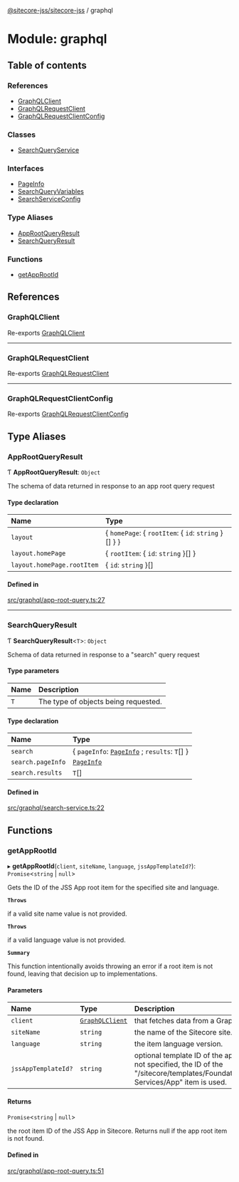 [@sitecore-jss/sitecore-jss](../README.md) / graphql

# Module: graphql

## Table of contents

### References

- [GraphQLClient](graphql.md#graphqlclient)
- [GraphQLRequestClient](graphql.md#graphqlrequestclient)
- [GraphQLRequestClientConfig](graphql.md#graphqlrequestclientconfig)

### Classes

- [SearchQueryService](../classes/graphql.SearchQueryService.md)

### Interfaces

- [PageInfo](../interfaces/graphql.PageInfo.md)
- [SearchQueryVariables](../interfaces/graphql.SearchQueryVariables.md)
- [SearchServiceConfig](../interfaces/graphql.SearchServiceConfig.md)

### Type Aliases

- [AppRootQueryResult](graphql.md#approotqueryresult)
- [SearchQueryResult](graphql.md#searchqueryresult)

### Functions

- [getAppRootId](graphql.md#getapprootid)

## References

### GraphQLClient

Re-exports [GraphQLClient](../interfaces/index.GraphQLClient.md)

___

### GraphQLRequestClient

Re-exports [GraphQLRequestClient](../classes/index.GraphQLRequestClient.md)

___

### GraphQLRequestClientConfig

Re-exports [GraphQLRequestClientConfig](index.md#graphqlrequestclientconfig)

## Type Aliases

### AppRootQueryResult

Ƭ **AppRootQueryResult**: `Object`

The schema of data returned in response to an app root query request

#### Type declaration

| Name | Type |
| :------ | :------ |
| `layout` | { `homePage`: { `rootItem`: { `id`: `string`  }[]  }  } |
| `layout.homePage` | { `rootItem`: { `id`: `string`  }[]  } |
| `layout.homePage.rootItem` | { `id`: `string`  }[] |

#### Defined in

[src/graphql/app-root-query.ts:27](https://github.com/Sitecore/jss/blob/0917729be/packages/sitecore-jss/src/graphql/app-root-query.ts#L27)

___

### SearchQueryResult

Ƭ **SearchQueryResult**<`T`\>: `Object`

Schema of data returned in response to a "search" query request

#### Type parameters

| Name | Description |
| :------ | :------ |
| `T` | The type of objects being requested. |

#### Type declaration

| Name | Type |
| :------ | :------ |
| `search` | { `pageInfo`: [`PageInfo`](../interfaces/graphql.PageInfo.md) ; `results`: `T`[]  } |
| `search.pageInfo` | [`PageInfo`](../interfaces/graphql.PageInfo.md) |
| `search.results` | `T`[] |

#### Defined in

[src/graphql/search-service.ts:22](https://github.com/Sitecore/jss/blob/0917729be/packages/sitecore-jss/src/graphql/search-service.ts#L22)

## Functions

### getAppRootId

▸ **getAppRootId**(`client`, `siteName`, `language`, `jssAppTemplateId?`): `Promise`<`string` \| ``null``\>

Gets the ID of the JSS App root item for the specified site and language.

**`Throws`**

if a valid site name value is not provided.

**`Throws`**

if a valid language value is not provided.

**`Summary`**

This function intentionally avoids throwing an error if a root item is not found,
leaving that decision up to implementations.

#### Parameters

| Name | Type | Description |
| :------ | :------ | :------ |
| `client` | [`GraphQLClient`](../interfaces/index.GraphQLClient.md) | that fetches data from a GraphQL endpoint. |
| `siteName` | `string` | the name of the Sitecore site. |
| `language` | `string` | the item language version. |
| `jssAppTemplateId?` | `string` | optional template ID of the app root item. If not specified, the ID of the "/sitecore/templates/Foundation/JavaScript Services/App" item is used. |

#### Returns

`Promise`<`string` \| ``null``\>

the root item ID of the JSS App in Sitecore. Returns null if the app root item is not found.

#### Defined in

[src/graphql/app-root-query.ts:51](https://github.com/Sitecore/jss/blob/0917729be/packages/sitecore-jss/src/graphql/app-root-query.ts#L51)
